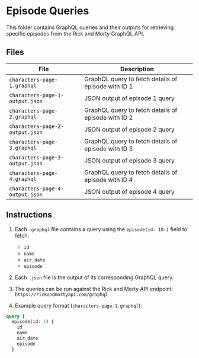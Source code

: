# Episode Queries

This folder contains GraphQL queries and their outputs for retrieving specific episodes from the Rick and Morty GraphQL API.

## Files

| File | Description |
|------|-------------|
| `characters-page-1.graphql` | GraphQL query to fetch details of episode with ID 1 |
| `characters-page-1-output.json` | JSON output of episode 1 query |
| `characters-page-2.graphql` | GraphQL query to fetch details of episode with ID 2 |
| `characters-page-2-output.json` | JSON output of episode 2 query |
| `characters-page-3.graphql` | GraphQL query to fetch details of episode with ID 3 |
| `characters-page-3-output.json` | JSON output of episode 3 query |
| `characters-page-4.graphql` | GraphQL query to fetch details of episode with ID 4 |
| `characters-page-4-output.json` | JSON output of episode 4 query |

## Instructions

1. Each `.graphql` file contains a query using the `episode(id: ID!)` field to fetch:
   - `id`
   - `name`
   - `air_date`
   - `episode`

2. Each `.json` file is the output of its corresponding GraphQL query.

3. The queries can be run against the Rick and Morty API endpoint:  
   `https://rickandmortyapi.com/graphql`

4. Example query format (`characters-page-1.graphql`):

```graphql
query {
  episode(id: 1) {
    id
    name
    air_date
    episode
  }